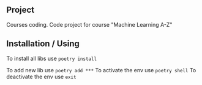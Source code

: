 ## Project
Courses coding. Code project for course "Machine Learning A-Z"

## Installation / Using
To install all libs use ```poetry install```

To add new lib use ```poetry add ***```
To activate the env use ```poetry shell```
To deactivate the env use ```exit```
